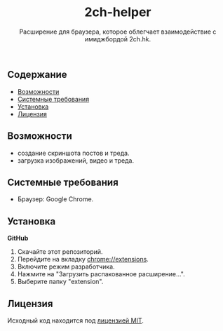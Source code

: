 <h1 align="center">
    2ch-helper
</h1>

<p align="center">
    Расширение для браузера, которое облегчает взаимодействие с имиджбордой 2ch.hk.
</p>

<br>

## Содержание

- [Возможности](#Возможности)
- [Системные требования](#Системные-требования)
- [Установка](#Установка)
- [Лицензия](#Лицензия)

## Возможности

- создание скриншота постов и треда.
- загрузка изображений, видео и треда.

## Системные требования

- Браузер: Google Chrome.

## Установка

**GitHub**

1. Скачайте этот репозиторий.
2. Перейдите на вкладку <chrome://extensions>.
3. Включите режим разработчика.
4. Нажмите на "Загрузить распакованное расширение...".
5. Выберите папку "extension".

## Лицензия

Исходный код находится под [лицензией MIT](https://github.com/Amaimersion/2ch-helper/blob/master/LICENSE "Лицензия").